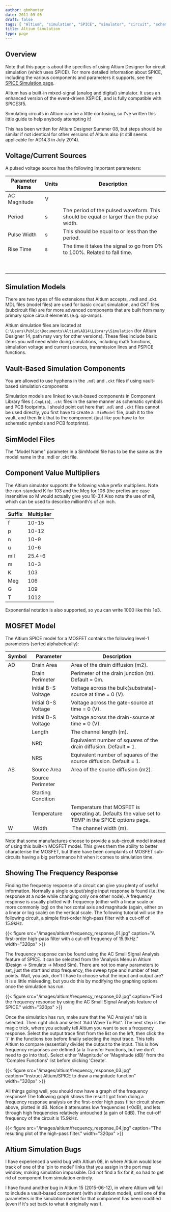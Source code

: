 ```yaml
---
author: gbmhunter
date: 2011-09-05
draft: false
tags: [ "Altium", "simulation", "SPICE", "simulator", "circuit", "schematic", "XSPICE", "mdl", "ckt", "SimModel", "frequency response" ]
title: Altium Simulation
type: page
---
```


## Overview

Note that this page is about the specifics of using Altium Designer for circuit simulation (which uses SPICE). For more detailed information about SPICE, including the various components and parameters it supports, see the [SPICE Simulation page](/electronics/general/circuit-simulation/spice-simulation).

Alitum has a built-in mixed-signal (analog and digital) simulator. It uses an enhanced version of the event-driven XSPICE, and is fully compatible with SPICE3f5.

Simulating circuits in Altium can be a little confusing, so I've written this little guide to help anybody attempting it!

This has been written for Altium Designer Summer 08, but steps should be similar if not identical for other versions of Altium also (it still seems applicable for AD14.3 in July 2014).

## Voltage/Current Sources

A pulsed voltage source has the following important parameters:

<table>
    <thead>
        <tr>
            <th>Parameter Name</th>
            <th>Units</th>
            <th>Description</th>
        </tr>
    </thead>
<tbody >
<tr >
<td >AC Magnitude
</td>
<td >V
</td>
<td > 
</td></tr><tr >
<td >Period
</td>
<td >s
</td>
<td >The period of the pulsed waveform. This should be equal or larger than the pulse width.
</td></tr><tr >
<td >Pulse Width
</td>
<td >s
</td>
<td >This should be equal to or less than the period.
</td></tr><tr >
<td >Rise Time
</td>
<td >s
</td>
<td >The time it takes the signal to go from 0% to 100%. Related to fall time.
</td></tr><tr >
<td > 
</td>
<td > 
</td>
<td > 
</td></tr><tr >
<td > 
</td>
<td > 
</td>
<td > 
</td></tr></tbody></table>

## Simulation Models

There are two types of file extensions that Altium accepts, .mdl and .ckt. MDL files (model files) are used for basic circuit simulation, and CKT files (subcircuit file) are for more advanced components that are built from many primary spice circuit elements (e.g. op-amps).

Altium simulation files are located at `C:\Users\Public\Documents\Altium\AD14\Library\Simulation` (for Altium Designer 14, path may vary for other versions). These files include basic items you will need while doing simulations, including math functions, simulation voltage and current sources, transmission lines and PSPICE functions.

## Vault-Based Simulation Components

You are allowed to use hyphens in the `.mdl` and `.ckt` files if using vault-based simulation components.

Simulation models are linked to vault-based components in Component Library files (`.CmpLib`), `.ckt` files in the same manner as schematic symbols and PCB footprints. I should point out here that `.mdl` and `.ckt` files cannot be used directly, you first have to create a `.SimModel` file, push it to the vault, and then link that to the component (just like you have to for schematic symbols and PCB footprints).

## SimModel Files

The "Model Name" parameter in a SimModel file has to be the same as the model name in the .mdl or .ckt file.

## Component Value Multipliers

The Altium simulator supports the following value prefix multipliers. Note the non-standard K for 103 and the Meg for 106 (the prefixs are case insensitive so M would actually give you 10-3)! Also note the use of mil, which can be used to describe millionth's of an inch.

<table>
    <thead>
        <tr> 
            <th>Suffix</th>
            <th>Multiplier</th>
        </tr>
    </thead>
<tbody>
<tr>
<td >f
</td>
<td >10-15
</td></tr><tr >
<td >p
</td>
<td >10-12
</td></tr><tr >
<td >n
</td>
<td >10-9
</td></tr><tr >
<td >u
</td>
<td >10-6
</td></tr><tr >
<td >mil
</td>
<td >25.4-6
</td></tr><tr >
<td >m
</td>
<td >10-3
</td></tr><tr >
<td >K
</td>
<td >103
</td></tr><tr >
<td >Meg
</td>
<td >106
</td></tr><tr >
<td >G
</td>
<td >109
</td></tr><tr >
<td >T
</td>
<td >1012
</td></tr></tbody></table>

Exponential notation is also supported, so you can write 1000 like this 1e3.

## MOSFET Model

The Altium SPICE model for a MOSFET contains the following level-1 parameters (sorted alphabetically):

<table>
    <thead>
        <tr>
            <th>Symbol</th>
            <th>Parameter</th>
            <th>Description</th>
        </tr>
    </thead>
<tbody>
<tr >
<td >AD
</td>
<td >Drain Area
</td>
<td >Area of the drain diffusion (m2).
</td></tr><tr >
<td > 
</td>
<td >Drain Perimeter
</td>
<td >Perimeter of the drain junction (m). Default = 0m.
</td></tr><tr >
<td > 
</td>
<td >Initial B-S Voltage
</td>
<td >Voltage across the bulk(substrate)-source at time = 0 (V).
</td></tr><tr >
<td > 
</td>
<td >Initial G-S Voltage
</td>
<td >Voltage across the gate-source at time = 0 (V).
</td></tr><tr >
<td > 
</td>
<td >Initial D-S Voltage
</td>
<td >Voltage across the drain-source at time = 0 (V).
</td></tr><tr >
<td > 
</td>
<td >Length
</td>
<td >The channel length (m).
</td></tr><tr >
<td > 
</td>
<td >NRD
</td>
<td >Equivalent number of squares of the drain diffusion. Default = 1.
</td></tr><tr >
<td > 
</td>
<td >NRS 
</td>
<td >Equivalent number of squares of the source diffusion. Default = 1.
</td></tr><tr >
<td >AS
</td>
<td >Source Area
</td>
<td >Area of the source diffusion (m2).
</td></tr><tr >
<td > 
</td>
<td >Source Perimeter
</td>
<td > 
</td></tr><tr >
<td > 
</td>
<td >Starting Condition
</td>
<td > 
</td></tr><tr >
<td > 
</td>
<td >Temperature
</td>
<td >Temperature that MOSFET is operating at. Defaults the value set to TEMP in the SPICE options page.
</td></tr><tr >
<td >W
</td>
<td > Width
</td>
<td > The channel width (m).
</td></tr></tbody></table>

Note that some manufactures choose to provide a sub-circuit model instead of using this built-in MOSFET model. This gives them the ability to better characterise the MOSFET, but there have been complaints of MOSFET sub-circuits having a big performance hit when it comes to simulation time.

## Showing The Frequency Response

Finding the frequency response of a circuit can give you plenty of useful information. Normally a single output/single input response is found (i.e. the response at a node while changing only one other node). A frequency response is usually plotted with frequency (either with a linear scale or more commonly log) on the horizontal axis and magnitude (again, either on a linear or log scale) on the vertical scale. The following tutorial will use the following circuit, a simple first-order high-pass filter with a cut-off of 15.9kHz.

{{< figure src="/images/altium/frequency_response_01.jpg" caption="A first-order high-pass filter with a cut-off frequency of 15.9kHz."  width="320px" >}}

The frequency response can be found using the AC Small Signal Analysis feature of SPICE. It can be selected from the 'Analysis Menu in Altium (Design -> Simulate -> Mixed Sim). There are not too many parameters to set, just the start and stop frequency, the sweep type and number of test points. Wait, you ask, don't I have to choose what the input and output are? It is a little misleading, but you do this by modifying the graphing options once the simulation has run.

{{< figure src="/images/altium/frequency_response_02.jpg" caption="Find the frequency response by using the AC Small Signal Analysis feature of SPICE."  width="320px" >}}

Once the simulation has run, make sure that the 'AC Analysis' tab is selected. Then right click and select 'Add Wave To Plot'. The next step is the magic trick, where you actually tell Altium you want to see a frequency response. Select the output trace first from the list on the left, then click the '/' in the functions box before finally selecting the input trace. This tells Altium to compare (essentially divide) the output to the input. This is how frequency responses are defined (a la Transfer Functions, but we don't need to go into that). Select either 'Magnitude' or 'Magnitude (dB)' from the 'Complex Functions' list before clicking 'Create'.

{{< figure src="/images/altium/frequency_response_03.jpg" caption="Instruct Altium/SPICE to draw a magnitude function"  width="320px" >}}

All things going well, you should now have a graph of the frequency response! The following graph shows the result I got from doing a frequency response analysis on the first-order high pass filter circuit shown above, plotted in dB. Notice it attenuates low frequencies (<0dB), and lets through high frequencies relatively untouched (a gain of 0dB). The cut-off frequency of the circuit is 15.9kHz.

{{< figure src="/images/altium/frequency_response_04.jpg" caption="The resulting plot of the high-pass filter."  width="320px" >}}

## Altium Simulation Bugs

I have experienced a weird bug with Altium 08, in where Altium would lose track of one of the 'pin to model' links that you assign in the port map window, making simulation impossible. Did not find a fix for it, so had to get rid of component from simulation entirely.

I have found another bug in Altium 15 (2015-06-12), in where Altium will fail to include a vault-based component (with simulation model), until one of the parameters in the simulation model for that component has been modified (even if it's set back to what it originally was!).
